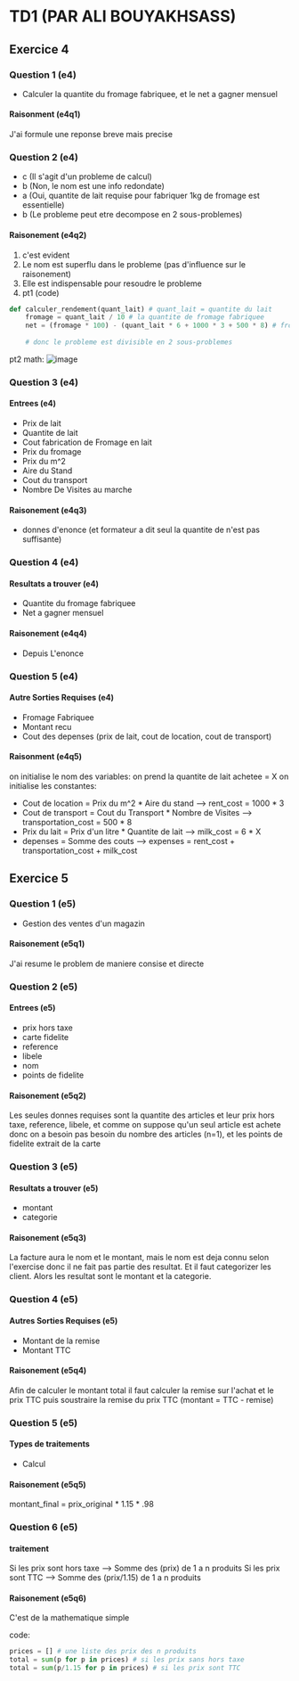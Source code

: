 # TD1 (PAR ALI BOUYAKHSASS)

## Exercice 4

### Question 1 (e4)

- Calculer la quantite du fromage fabriquee, et le net a gagner mensuel

#### Raisonment (e4q1)

J'ai formule une reponse breve mais precise

### Question 2 (e4)

- c (Il s'agit d'un probleme de calcul)
- b (Non, le nom est une info redondate)
- a (Oui, quantite de lait requise pour fabriquer 1kg de fromage est essentielle)
- b (Le probleme peut etre decompose en 2 sous-problemes)

#### Raisonement (e4q2)

1. c'est evident
2. Le nom est superflu dans le probleme (pas d'influence sur le raisonement)
3. Elle est indispensable pour resoudre le probleme
4. pt1 (code)

```python
def calculer_rendement(quant_lait) # quant_lait = quantite du lait
    fromage = quant_lait / 10 # la quantite de fromage fabriquee
    net = (fromage * 100) - (quant_lait * 6 + 1000 * 3 + 500 * 8) # fromage*100 = argent recu, quant_lait*6+1000*3+500*8 = depenses
    
    # donc le probleme est divisible en 2 sous-problemes
```

pt2 math:
![image](./img01.jpg)

### Question 3 (e4)

#### Entrees (e4)

- Prix de lait
- Quantite de lait
- Cout fabrication de Fromage en lait
- Prix du fromage
- Prix du m^2
- Aire du Stand
- Cout du transport
- Nombre De Visites au marche

#### Raisonement (e4q3)

- donnes d'enonce (et formateur a dit seul la quantite de n'est pas suffisante)

### Question 4 (e4)

#### Resultats a trouver (e4)

- Quantite du fromage fabriquee
- Net a gagner mensuel

#### Raisonement (e4q4)

- Depuis L'enonce

### Question 5 (e4)

#### Autre Sorties Requises (e4)

- Fromage Fabriquee
- Montant recu
- Cout des depenses (prix de lait, cout de location, cout de transport)

#### Raisonment (e4q5)

on initialise le nom des variables:
on prend la quantite de lait achetee = X
on initialise les constantes:

- Cout de location = Prix du m^2 * Aire du stand
--> rent_cost = 1000 * 3
- Cout de transport = Cout du Transport * Nombre de Visites
--> transportation_cost = 500 * 8
- Prix du lait = Prix d'un litre * Quantite de lait
--> milk_cost = 6 * X
- depenses = Somme des couts
--> expenses = rent_cost + transportation_cost + milk_cost

## Exercice 5

### Question 1 (e5)

- Gestion des ventes d'un magazin

#### Raisonement (e5q1)

J'ai resume le problem de maniere consise et directe

### Question 2 (e5)

#### Entrees (e5)

- prix hors taxe
- carte fidelite
- reference
- libele
- nom
- points de fidelite

#### Raisonement (e5q2)

Les seules donnes requises sont la quantite des articles et leur prix hors taxe, reference, libele, et comme on suppose qu'un seul article est achete donc on a besoin pas besoin du nombre des articles (n=1), et les points de fidelite extrait de la carte

### Question 3 (e5)

#### Resultats a trouver (e5)

- montant
- categorie

#### Raisonement (e5q3)

La facture aura le nom et le montant, mais le nom est deja connu selon l'exercise donc il ne fait pas partie des resultat. Et il faut categorizer les client. Alors les resultat sont le montant et la categorie.

### Question 4 (e5)

#### Autres Sorties Requises (e5)

- Montant de la remise
- Montant TTC

#### Raisonement (e5q4)

Afin de calculer le montant total il faut calculer la remise sur l'achat et le prix TTC puis soustraire la remise du prix TTC (montant = TTC - remise)

### Question 5 (e5)

#### Types de traitements

- Calcul

#### Raisonement (e5q5)

montant_final = prix_original * 1.15 * .98

### Question 6 (e5)

#### traitement

Si les prix sont hors taxe --> Somme des (prix) de 1 a n produits
Si les prix sont TTC --> Somme des (prix/1.15) de 1 a n produits

#### Raisonement (e5q6)

C'est de la mathematique simple

code:

```python
prices = [] # une liste des prix des n produits
total = sum(p for p in prices) # si les prix sans hors taxe
total = sum(p/1.15 for p in prices) # si les prix sont TTC
```
